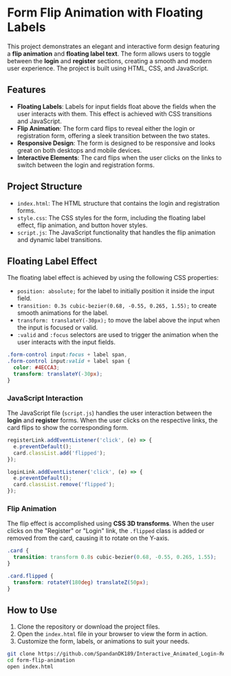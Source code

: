 # Form Flip Animation with Floating Labels

This project demonstrates an elegant and interactive form design featuring a **flip animation** and **floating label text**. The form allows users to toggle between the **login** and **register** sections, creating a smooth and modern user experience. The project is built using HTML, CSS, and JavaScript.

## Features

- **Floating Labels**: Labels for input fields float above the fields when the user interacts with them. This effect is achieved with CSS transitions and JavaScript.
- **Flip Animation**: The form card flips to reveal either the login or registration form, offering a sleek transition between the two states.
- **Responsive Design**: The form is designed to be responsive and looks great on both desktops and mobile devices.
- **Interactive Elements**: The card flips when the user clicks on the links to switch between the login and registration forms.

## Project Structure

- `index.html`: The HTML structure that contains the login and registration forms.
- `style.css`: The CSS styles for the form, including the floating label effect, flip animation, and button hover styles.
- `script.js`: The JavaScript functionality that handles the flip animation and dynamic label transitions.

## Floating Label Effect

The floating label effect is achieved by using the following CSS properties:

- `position: absolute;` for the label to initially position it inside the input field.
- `transition: 0.3s cubic-bezier(0.68, -0.55, 0.265, 1.55);` to create smooth animations for the label.
- `transform: translateY(-30px);` to move the label above the input when the input is focused or valid.
- `:valid` and `:focus` selectors are used to trigger the animation when the user interacts with the input fields.

```css
.form-control input:focus + label span,
.form-control input:valid + label span {
  color: #4ECCA3;
  transform: translateY(-30px);
}
```

### JavaScript Interaction

The JavaScript file (`script.js`) handles the user interaction between the **login** and **register** forms. When the user clicks on the respective links, the card flips to show the corresponding form.

```javascript
registerLink.addEventListener('click', (e) => {
  e.preventDefault();
  card.classList.add('flipped');
});

loginLink.addEventListener('click', (e) => {
  e.preventDefault();
  card.classList.remove('flipped');
});
```

### Flip Animation

The flip effect is accomplished using **CSS 3D transforms**. When the user clicks on the "Register" or "Login" link, the `.flipped` class is added or removed from the card, causing it to rotate on the Y-axis.

```css
.card {
  transition: transform 0.8s cubic-bezier(0.68, -0.55, 0.265, 1.55);
}

.card.flipped {
  transform: rotateY(180deg) translateZ(50px);
}
```

## How to Use

1. Clone the repository or download the project files.
2. Open the `index.html` file in your browser to view the form in action.
3. Customize the form, labels, or animations to suit your needs.

```bash
git clone https://github.com/SpandanDK189/Interactive_Animated_Login-Register_Page.git
cd form-flip-animation
open index.html
```
